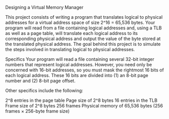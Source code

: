 Designing a Virtual Memory Manager

This project consists of writing a program that translates logical to physical
addresses for a virtual address space of size 2^16 = 65,536 bytes. Your program
will read from a file containing logical addresses and, using a TLB as well as
a page table, will translate each logical address to its corresponding physical
address and output the value of the byte stored at the translated physical
address. The goal behind this project is to simulate the steps involved in
translating logical to physical addresses.

Specifics
Your program will read a file containing several 32-bit integer numbers that
represent logical addresses. However, you need only be concerned with 16-bit
addresses, so you must mask the rightmost 16 bits of each logical address.
These 16 bits are divided into (1) an 8-bit page number and (2) 8-bit page offset.

Other specifics include the following:

2^8 entries in the page table
Page size of 2^8 bytes
16 entries in the TLB
Frame size of 2^8 bytes
256 frames
Physical memory of 65,536 bytes (256 frames × 256-byte frame size)
